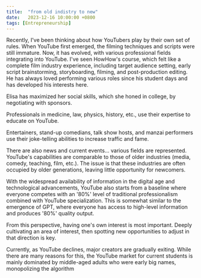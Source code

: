 ```yaml
---
title:  "from old indistry to new"
date:   2023-12-16 10:00:00 +0800
tags: [Entrepreneurship]
---
```


Recently, I've been thinking about how YouTubers play by their own set of rules. When YouTube first emerged, the filming techniques and scripts were still immature. Now, it has evolved, with various professional fields integrating into YouTube. I've seen HowHow's course, which felt like a complete film industry experience, including target audience setting, early script brainstorming, storyboarding, filming, and post-production editing. He has always loved performing various roles since his student days and has developed his interests here.

Elisa has maximized her social skills, which she honed in college, by negotiating with sponsors.

Professionals in medicine, law, physics, history, etc., use their expertise to educate on YouTube.

Entertainers, stand-up comedians, talk show hosts, and manzai performers use their joke-telling abilities to increase traffic and fame.

There are also news and current events... various fields are represented. YouTube's capabilities are comparable to those of older industries (media, comedy, teaching, film, etc.). The issue is that these industries are often occupied by older generations, leaving little opportunity for newcomers.

With the widespread availability of information in the digital age and technological advancements, YouTube also starts from a baseline where everyone competes with an '80%' level of traditional professionalism combined with YouTube specialization. This is somewhat similar to the emergence of GPT, where everyone has access to high-level information and produces '80%' quality output.

From this perspective, having one's own interest is most important. Deeply cultivating an area of interest, then spotting new opportunities to adjust in that direction is key.

Currently, as YouTube declines, major creators are gradually exiting. While there are many reasons for this, the YouTube market for current students is mainly dominated by middle-aged adults who were early big names, monopolizing the algorithm